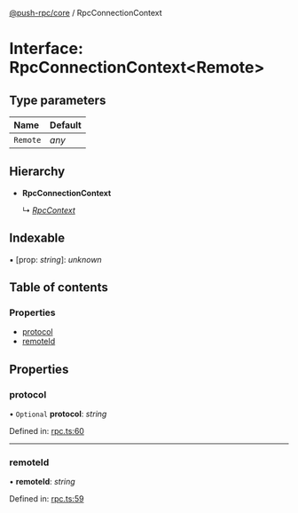 [@push-rpc/core](../README.md) / RpcConnectionContext

# Interface: RpcConnectionContext<Remote\>

## Type parameters

| Name | Default |
| :------ | :------ |
| `Remote` | *any* |

## Hierarchy

* **RpcConnectionContext**

  ↳ [*RpcContext*](rpccontext.md)

## Indexable

▪ [prop: *string*]: *unknown*

## Table of contents

### Properties

- [protocol](rpcconnectioncontext.md#protocol)
- [remoteId](rpcconnectioncontext.md#remoteid)

## Properties

### protocol

• `Optional` **protocol**: *string*

Defined in: [rpc.ts:60](https://github.com/vasyas/typescript-rpc/blob/4c1eb2a/packages/core/src/rpc.ts#L60)

___

### remoteId

• **remoteId**: *string*

Defined in: [rpc.ts:59](https://github.com/vasyas/typescript-rpc/blob/4c1eb2a/packages/core/src/rpc.ts#L59)
